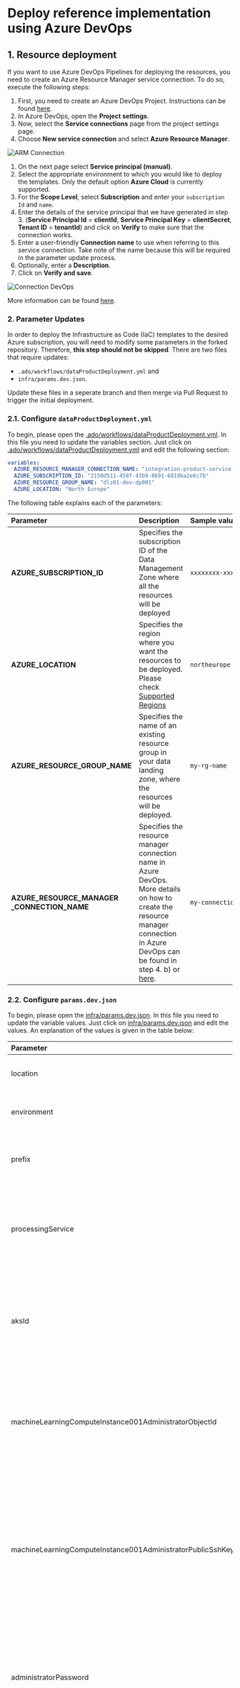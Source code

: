 # Deploy reference implementation using Azure DevOps

## 1. Resource deployment

If you want to use Azure DevOps Pipelines for deploying the resources, you need to create an Azure Resource Manager service connection. To do so, execute the following steps:

1. First, you need to create an Azure DevOps Project. Instructions can be found [here](https://docs.microsoft.com/azure/devops/organizations/projects/create-project?view=azure-devops&tabs=preview-page).
1. In Azure DevOps, open the **Project settings**.
1. Now, select the **Service connections** page from the project settings page.
1. Choose **New service connection** and select **Azure Resource Manager**.

  ![ARM Connection](images/ARMConnectionDevOps.png)

1. On the next page select **Service principal (manual)**.
1. Select the appropriate environment to which you would like to deploy the templates. Only the default option **Azure Cloud** is currently supported.
1. For the **Scope Level**, select **Subscription** and enter your `subscription Id` and `name`.
1. Enter the details of the service principal that we have generated in step 3. (**Service Principal Id** = **clientId**, **Service Principal Key** = **clientSecret**, **Tenant ID** = **tenantId**) and click on **Verify** to make sure that the connection works.
1. Enter a user-friendly **Connection name** to use when referring to this service connection. Take note of the name because this will be required in the parameter update process.
1. Optionally, enter a **Description**.
1. Click on **Verify and save**.

  ![Connection DevOps](images/ConnectionDevOps.png)

More information can be found [here](https://docs.microsoft.com/azure/devops/pipelines/library/connect-to-azure?view=azure-devops#create-an-azure-resource-manager-service-connection-with-an-existing-service-principal).

### 2. Parameter Updates

In order to deploy the Infrastructure as Code (IaC) templates to the desired Azure subscription, you will need to modify some parameters in the forked repository. Therefore, **this step should not be skipped**. There are two files that require updates:

- `.ado/workflows/dataProductDeployment.yml` and
- `infra/params.dev.json`.

Update these files in a seperate branch and then merge via Pull Request to trigger the initial deployment.

### 2.1. Configure `dataProductDeployment.yml`

To begin, please open the [.ado/workflows/dataProductDeployment.yml](/.ado/workflows/dataProductDeployment.yml). In this file you need to update the variables section. Just click on [.ado/workflows/dataProductDeployment.yml](/.ado/workflows/dataProductDeployment.yml) and edit the following section:

```yaml
variables:
  AZURE_RESOURCE_MANAGER_CONNECTION_NAME: "integration-product-service-connection" # Update to '{resourceManagerConnectionName}'
  AZURE_SUBSCRIPTION_ID: "2150d511-458f-43b9-8691-6819ba2e6c7b"                    # Update to '{dataLandingZoneSubscriptionId}'
  AZURE_RESOURCE_GROUP_NAME: "dlz01-dev-dp001"                                     # Update to '{dataLandingZoneName}-rg'
  AZURE_LOCATION: "North Europe"                                                   # Update to '{regionName}'
```

The following table explains each of the parameters:

| Parameter                                | Description  | Sample value |
|:-----------------------------------------|:-------------|:-------------|
| **AZURE_SUBSCRIPTION_ID**             | Specifies the subscription ID of the Data Management Zone where all the resources will be deployed | <div style="width: 36ch">`xxxxxxxx-xxxx-xxxx-xxxx-xxxxxxxxxxxx`</div> |
| **AZURE_LOCATION**                                 | Specifies the region where you want the resources to be deployed. Please check [Supported Regions](#supported-regions)  | `northeurope` |
| **AZURE_RESOURCE_GROUP_NAME** | Specifies the name of an existing resource group in your data landing zone, where the resources will be deployed. | `my-rg-name` |
| **AZURE_RESOURCE_MANAGER _CONNECTION_NAME**   | Specifies the resource manager connection name in Azure DevOps. More details on how to create the resource manager connection in Azure DevOps can be found in step 4. b) or [here](https://docs.microsoft.com/azure/devops/pipelines/library/connect-to-azure?view=azure-devops#create-an-azure-resource-manager-service-connection-with-an-existing-service-principal). | `my-connection-name` |

### 2.2. Configure `params.dev.json`

To begin, please open the [infra/params.dev.json](/infra/params.dev.json). In this file you need to update the variable values. Just click on [infra/params.dev.json](/infra/params.dev.json) and edit the values. An explanation of the values is given in the table below:

| Parameter                                | Description  | Sample value |
|:-----------------------------------------|:-------------|:-------------|
| location | Specifies the location for all resources. | `northeurope` |
| environment | Specifies the environment of the deployment. | `dev`, `tst` or `prd` |
| prefix | Specifies the prefix for all resources created in this deployment. | `prefi` |
| processingService | Specifies the data engineering service that will be deployed (Data Factory, Synapse). | `dataFactory` or `synapse` |
| aksId | Specifies the object ID of the user who gets assigned to compute instance 001 in the Machine Learning Workspace. | `/subscriptions/{subscription-id}/resourceGroups/{rg-name}/providers/Microsoft.ContainerService/managedClusters/{aks-name}` |
| machineLearningComputeInstance001AdministratorObjectId | Specifies the object ID of the user who gets assigned to compute instance 001 in the Machine Learning Workspace. | `my-aad--user-object-id` |
| machineLearningComputeInstance001AdministratorPublicSshKey | Specifies the public ssh key for compute instance 001 in the Machine Learning Workspace. Use a secret for this parameter and overwrite as part of the deployment pipelines. | `my-aad--user-object-id` |
| administratorPassword | Specifies the administrator password of the sql servers. Will be automatically set in the workflow. **Leave this value as is.** | `<your-secure-password>` |
| synapseDefaultStorageAccountFileSystemId | Specifies the resource ID of the default storage account file system for synapse. | `/subscriptions/{subscription-id}/resourceGroups/{rg-name}/providers/Microsoft.Storage/storageAccounts/{storage-name}/blobServices/default/containers/{container-name}` |
| subnetId | Specifies the resource ID of the subnet to which all services will connect. | `/subscriptions/{subscription-id}/resourceGroups/{rg-name}/providers/Microsoft.Network/virtualNetworks/{vnet-name}/subnets/{subnet-name}` |
| purviewId | Specifies the resource ID of the central purview instance. | `/subscriptions/{subscription-id}/resourceGroups/{rg-name}/providers/Microsoft.Purview/accounts/{purview-name}` |
| databricksWorkspaceId | Specifies the resource ID of the Databricks workspace that will be connected to the Machine Learning Workspace. | `/subscriptions/{subscription-id}/resourceGroups/{rg-name}/providers/Microsoft.Databricks/workspaces/{databricks-name}` |
| databricksWorkspaceUrl | Specifies the workspace URL of the Databricks workspace that will be connected to the Machine Learning Workspace. | `adb-{databricks-workspace-id}.azuredatabricks.net` |
| databricksAccessToken | Specifies the access token of the Databricks workspace that will be connected to the Machine Learning Workspace. Use a secret for this parameter and overwrite as part of the deployment pipelines. | `/subscriptions/{subscription-id}/resourceGroups/{rg-name}/providers/Microsoft.Purview/accounts/{purview-name}` |
| enableRoleAssignments | Specifies whether role assignments should be enabled. **Leave this value as is.** | `true` or `false` |
| privateDnsZoneIdKeyVault | Specifies the resource ID of the private DNS zone for KeyVault. | `/subscriptions/{subscription-id}/resourceGroups/{rg-name}/providers/Microsoft.Network/privateDnsZones/privatelink.vaultcore.azure.net` |
| privateDnsZoneIdSynapseDev | Specifies the resource ID of the private DNS zone for Synapse Dev. | `/subscriptions/{subscription-id}/resourceGroups/{rg-name}/providers/Microsoft.Network/privateDnsZones/privatelink.dev.azuresynapse.net` |
| privateDnsZoneIdSynapseSql | Specifies the resource ID of the private DNS zone for Synapse Sql. | `/subscriptions/{subscription-id}/resourceGroups/{rg-name}/providers/Microsoft.Network/privateDnsZones/privatelink.sql.azuresynapse.net` |
| privateDnsZoneIdDataFactory | Specifies the resource ID of the private DNS zone for Data Factory. | `/subscriptions/{subscription-id}/resourceGroups/{rg-name}/providers/Microsoft.Network/privateDnsZones/privatelink.datafactory.azure.net` |
| privateDnsZoneIdDataFactoryPortal | Specifies the resource ID of the private DNS zone for Data Factory Portal. | `/subscriptions/{subscription-id}/resourceGroups/{rg-name}/providers/Microsoft.Network/privateDnsZones/privatelink.adf.azure.com` |
| privateDnsZoneIdCognitiveService | Specifies the resource ID of the private DNS zone for Cognitive Services. | `/subscriptions/{subscription-id}/resourceGroups/{rg-name}/providers/Microsoft.Network/privateDnsZones/privatelink.cognitiveservices.azure.com` |
| privateDnsZoneIdContainerRegistry | Specifies the resource ID of the private DNS zone for Container Registry. | `/subscriptions/{subscription-id}/resourceGroups/{rg-name}/providers/Microsoft.Network/privateDnsZones/privatelink.azurecr.io` |
| privateDnsZoneIdSearch | Specifies the resource ID of the private DNS zone for Azure Search. | `/subscriptions/{subscription-id}/resourceGroups/{rg-name}/providers/Microsoft.Network/privateDnsZones/privatelink.search.windows.net` |
| privateDnsZoneIdBlob | Specifies the resource ID of the private DNS zone for Blob Storage. | `/subscriptions/{subscription-id}/resourceGroups/{rg-name}/providers/Microsoft.Network/privateDnsZones/privatelink.blob.core.windows.net` |
| privateDnsZoneIdFile | Specifies the resource ID of the private DNS zone for File Storage. | `/subscriptions/{subscription-id}/resourceGroups/{rg-name}/providers/Microsoft.Network/privateDnsZones/privatelink.file.core.windows.net` |
| privateDnsZoneIdMachineLearningApi | Specifies the resource ID of the private DNS zone for Machine Learning API. | `/subscriptions/{subscription-id}/resourceGroups/{rg-name}/providers/Microsoft.Network/privateDnsZones/privatelink.api.azureml.ms` |
| privateDnsZoneIdMachineLearningNotebooks | Specifies the resource ID of the private DNS zone for Machine Learning Notebooks. | `/subscriptions/{subscription-id}/resourceGroups/{rg-name}/providers/Microsoft.Network/privateDnsZones/privatelink.notebooks.azure.net` |

## 3. Reference pipeline from GitHub repository in Azure DevOps Pipelines

### 3.1. Install Azure DevOps Pipelines GitHub Application

First you need to add and install the Azure Pipelines GitHub App to your GitHub account. To do so, execute the following steps:

1. Click on **Marketplace** in the top navigation bar on GitHub.
1. In the Marketplace, search for **Azure Pipelines**. The Azure Pipelines offering is free for anyone to use for public repositories and free for a single build queue if you're using a private repository.

  ![Install Azure Pipelines on GitHub](images/AzurePipelinesGH.png)

1. Select it and click on **Install it for free**.

  ![GitHub Template repository](images/InstallButtonGH.png)

1. If you are part of multiple **GitHub** organizations, you may need to use the **Switch billing account** dropdown to select the one into which you forked this repository.
1. You may be prompted to confirm your GitHub password to continue.
1. You may be prompted to log in to your Microsoft account. Make sure you log in with the one that is associated with your Azure DevOps account.

### 3.2. Configuring the Azure Pipelines project

As a last step, you need to create an Azure DevOps pipeline in your project based on the pipeline definition YAML file that is stored in your GitHub repository. To do so, execute the following steps:

1. Select the Azure DevOps project where you have setup your `Resource Manager Connection`.
1. Select **Pipelines** and then **New Pipeline** in order to create a new pipeline.

  ![Create Pipeline in DevOps](images/CreatePipelineDevOps.png)

1. Choose **GitHub YAML** and search for your repository (e.g. "`GitHubUserName/RepositoryName`").

  ![Configure Pipeline in DevOps](images/CodeDevOps.png)

1. Select your repository.
1. Click on **Existing Azure Pipelines in YAML file**
1. Select `main` as branch and `/.ado/workflows/dataProductDeployment.yml` as path.

  ![Configure Pipeline in DevOps](images/ConfigurePipelineDevOps.png)

1. Click on **Continue** and then on **Run**.

### 4. Merge these changes back to the `main` branch of your repo

After following the instructions and updating the parameters and variables in your repository in a separate branch and opening the pull request, you can merge the pull request back into the `main` branch of your repository by clicking on **Merge pull request**. Finally, you can click on **Delete branch** to clean up your repository. By doing this, you trigger the deployment workflow.

### 5. Follow the workflow deployment

**Congratulations!** You have successfully executed all steps to deploy the template into your environment through Azure DevOps.

You can navigate to the pipeline that you have created as part of step 3 and monitor it as each service is deployed. If you run into any issues, please open an issue [here](https://github.com/Azure/data-product-analytics/issues).

<p align="right">  Next: <a href="./ESA-ProductAnalytics-CodeStructure.md">Code structure</a> > </p>

< Previous: [Prepare the deployment](./ESA-ProductAnalytics-PrepareDeployment.md)
